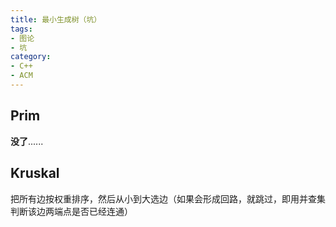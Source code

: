 ```yaml
---
title: 最小生成树（坑）
tags:
- 图论
- 坑
category:
- C++
- ACM
---
```


## Prim

**没了**......

## Kruskal

把所有边按权重排序，然后从小到大选边（如果会形成回路，就跳过，即用并查集判断该边两端点是否已经连通）
